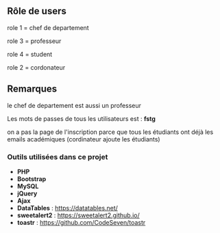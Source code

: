## Rôle de users

role 1 = chef de departement

role 3 = professeur

role 4 = student

role 2 = cordonateur

## Remarques

le chef de departement est aussi un professeur

Les mots de passes de tous les utilisateurs est : **fstg**

on a pas la page de l'inscription parce que tous les étudiants ont déjà les emails académiques (cordinateur ajoute les étudiants)


### Outils utilisées dans ce projet
- **PHP**
- **Bootstrap**
- **MySQL**
- **jQuery**
- **Ajax**
- **DataTables** : https://datatables.net/
- **sweetalert2** : https://sweetalert2.github.io/
- **toastr** : https://github.com/CodeSeven/toastr
  